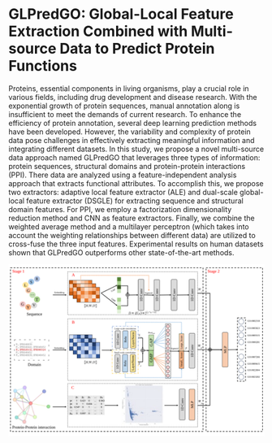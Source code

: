 # GLPredGO: Global-Local Feature Extraction Combined with Multi-source Data to Predict Protein Functions
Proteins, essential components in living organisms, play a crucial role in various fields, including drug development and disease research. With the exponential growth of protein sequences, manual annotation along is insufficient to meet the demands of current research. To enhance the efficiency of protein annotation, several deep learning prediction methods have been developed. However, the variability and complexity of protein data pose challenges in effectively extracting meaningful information and integrating different datasets. In this study, we propose a novel multi-source data approach named GLPredGO that leverages three types of information: protein sequences, structural domains and protein-protein interactions (PPI). There data are analyzed using a feature-independent analysis approach that extracts functional attributes. To accomplish this, we propose two extractors: adaptive local feature extractor (ALE) and dual-scale global-local feature extractor (DSGLE) for extracting sequence and structural domain features. For PPI, we employ a factorization dimensionality reduction method and CNN as feature extractors. Finally, we combine the weighted average method and a multilayer perceptron (which takes into account the weighting relationships between different data) are utilized to cross-fuse the three input features. Experimental results on human datasets shown that GLPredGO outperforms other state-of-the-art methods.

![model](https://raw.githubusercontent.com/huyue132/GLPredGO/main/model.svg)
